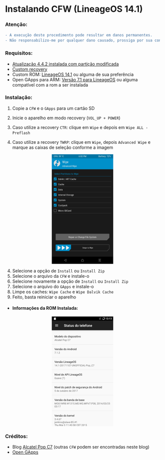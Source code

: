 
# Instalando CFW (LineageOS 14.1)

### Atenção:
```diff
- A execução deste procedimento pode resultar em danos permanentes. 
- Não responsabilizo-me por qualquer dano causado, prossiga por sua conta e risco.
```
### Requisitos:

- <a href="/Docs/UPDATE_MOD_OFW.md">Atualização 4.4.2 instalada com partição modificada</a>
- <a href="/Docs/INSTALL_CR.md">Custom recovery</a>
- Custom ROM: <a href="/Roms/LINEAGEOS 14.1">LineageOS 14.1</a> ou alguma de sua preferência
- Open GApps para ARM: <a href="/Extras/Open-GApps">Versão 7.1 para LineageOS</a> ou alguma compatível com a rom a ser instalada

### Instalação:

1. Copie a ```CFW``` e o ```GApps``` para um cartão SD
2. Inicie o aparelho em modo recovery (```VOL_UP + POWER```)
3. Caso utilize a recovery ```CTR```: clique em ```Wipe``` e depois em ```Wipe ALL - Preflash```
  
3. Caso utilize a recovery ```TWRP```: clique em ```Wipe```, depois ```Advanced Wipe``` e marque as caixas de seleção conforme a imagem

<p align="center"><img align="center" width="200" src="/Imagens/INSCFW-01.png"/></p>

4. Selecione a opção de ```Install``` ou ```Install Zip```
5. Selecione o arquivo da ```CFW``` e instale-o
6. Selecione novamente a opção de ```Install``` ou ```Install Zip```
7. Selecione o arquivo do ```GApps``` e instale-o
8. Limpe os caches: ```Wipe Cache``` e ```Wipe Dalvik Cache```
9. Feito, basta reiniciar o aparelho

- #### Informações da ROM Instalada:

<p align="center"><img align="center" width="200" src="/Imagens/INSCFW-02.png"/></p>

### Créditos:
- Blog <a href="https://alpopc7roms.blogspot.com/2018/12/los-141-lineage-os-nougat-712-estable.html">Alcatel Pop C7</a> 
(outras ```CFW``` podem ser encontradas neste blog)
- <a href="https://opengapps.org/">Open GApps</a>

